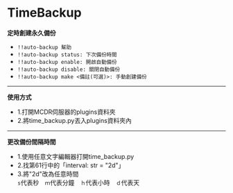 # TimeBackup

**定時創建永久備份**

- `!!auto-backup 幫助`
- `!!auto-backup status: 下次備份時間`
- `!!auto-backup enable: 開啟自動備份`
- `!!auto-backup disable: 關閉自動備份`
- `!!auto-backup make <備註(可選)>: 手動創建備份`
---
**使用方式**
- 1.打開MCDR伺服器的plugins資料夾
- 2.將time_backup.py丟入plugins資料夾內
---
**更改備份間隔時間**
- 1.使用任意文字編輯器打開time_backup.py
- 2.找第61行中的「interval: str = "2d"」
- 3.將"2d"改為任意時間 <br>
`s`代表秒　`ｍ`代表分鐘　`ｈ`代表小時　`ｄ`代表天
